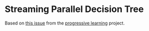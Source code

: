 # Streaming Parallel Decision Tree

Based on [this issue](https://github.com/neurodata/progressive-learning/issues/34) from the [progressive learning](https://github.com/neurodata/progressive-learning) project.
